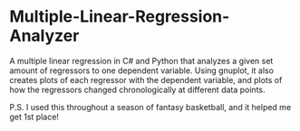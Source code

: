 # Multiple-Linear-Regression-Analyzer

A multiple linear regression in C# and Python that analyzes a given set amount of regressors to one dependent variable. 
Using gnuplot, it also creates plots of each regressor with the dependent variable, and plots of how the regressors changed chronologically at different data points.

P.S. I used this throughout a season of fantasy basketball, and it helped me get 1st place!
